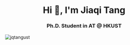 <h1 align="center">Hi 👋, I'm Jiaqi Tang</h1>
<h3 align="center">Ph.D. Student in AT @ HKUST</h3>


<p>&nbsp;<img align="center" src="https://github-readme-stats.vercel.app/api?username=jqtangust&show_icons=true&locale=en" alt="jqtangust" /></p>
